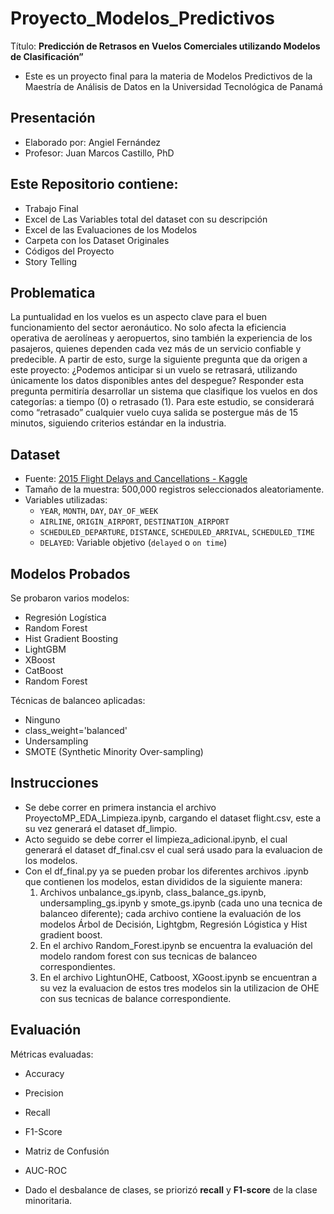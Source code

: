 # Proyecto_Modelos_Predictivos
Título: **Predicción de Retrasos en Vuelos Comerciales utilizando Modelos de Clasificación”**
- Este es un proyecto final para la materia de Modelos Predictivos de la Maestría de Análisis de Datos en la Universidad Tecnológica de Panamá
## Presentación
- Elaborado por: Angiel Fernández
- Profesor: Juan Marcos Castillo, PhD

## Este Repositorio contiene:
- Trabajo Final
- Excel de Las Variables total del dataset con su descripción
- Excel de las Evaluaciones de los Modelos
- Carpeta con los Dataset Originales
- Códigos del Proyecto
- Story Telling

## Problematica
La puntualidad en los vuelos es un aspecto clave para el buen funcionamiento del sector aeronáutico. No solo afecta la eficiencia operativa de aerolíneas y aeropuertos, sino también la experiencia de los pasajeros, quienes dependen cada vez más de un servicio confiable y predecible.
A partir de esto, surge la siguiente pregunta que da origen a este proyecto: ¿Podemos anticipar si un vuelo se retrasará, utilizando únicamente los datos disponibles antes del despegue?
Responder esta pregunta permitiría desarrollar un sistema que clasifique los vuelos en dos categorías: a tiempo (0) o retrasado (1). Para este estudio, se considerará como “retrasado” cualquier vuelo cuya salida se postergue más de 15 minutos, siguiendo criterios estándar en la industria.
  
## Dataset
- Fuente: [2015 Flight Delays and Cancellations - Kaggle](https://www.kaggle.com/datasets/usdot/flight-delays)
- Tamaño de la muestra: 500,000 registros seleccionados aleatoriamente.
- Variables utilizadas:
  - `YEAR`, `MONTH`, `DAY`, `DAY_OF_WEEK`
  - `AIRLINE`, `ORIGIN_AIRPORT`, `DESTINATION_AIRPORT`
  - `SCHEDULED_DEPARTURE`, `DISTANCE`, `SCHEDULED_ARRIVAL`,  `SCHEDULED_TIME`
  - `DELAYED`: Variable objetivo (`delayed` o `on time`)
     
 ## Modelos Probados
Se probaron varios modelos:

- Regresión Logística
- Random Forest
- Hist Gradient Boosting
- LightGBM
- XBoost
- CatBoost
- Random Forest

Técnicas de balanceo aplicadas:
- Ninguno 
- class_weight='balanced'
- Undersampling
- SMOTE (Synthetic Minority Over-sampling)

## Instrucciones
- Se debe correr en primera instancia el archivo ProyectoMP_EDA_Limpieza.ipynb, cargando el dataset flight.csv, este a su vez generará el dataset df_limpio.
- Acto seguido se debe correr el limpieza_adicional.ipynb, el cual generará el dataset df_final.csv el cual será usado para la evaluacion de los modelos.
- Con el df_final.py ya se pueden probar los diferentes archivos .ipynb que contienen los modelos, estan divididos de la siguiente manera:
  1. Archivos unbalance_gs.ipynb, class_balance_gs.ipynb, undersampling_gs.ipynb y smote_gs.ipynb (cada uno una tecnica de balanceo diferente); cada archivo contiene la evaluación de los modelos Árbol de Decisión, Lightgbm, Regresión Lógistica y Hist gradient boost.
  2. En el archivo Random_Forest.ipynb se encuentra la evaluación del modelo random forest con sus tecnicas de balanceo correspondientes.
  3. En el archivo LightunOHE, Catboost, XGoost.ipynb se encuentran a su vez la evaluacion de estos tres modelos sin la utilizacion de OHE con sus tecnicas de balance correspondiente.

## Evaluación
Métricas evaluadas:
- Accuracy
- Precision
- Recall
- F1-Score
- Matriz de Confusión
- AUC-ROC

- Dado el desbalance de clases, se priorizó **recall** y **F1-score** de la clase minoritaria.
